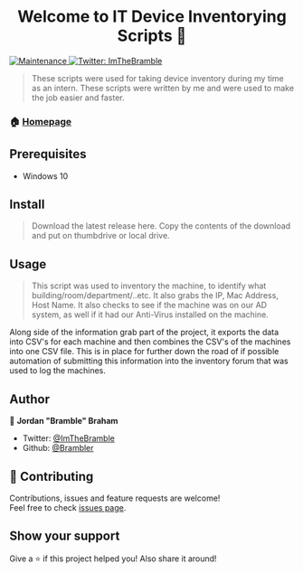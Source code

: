 <h1 align="center">Welcome to IT Device Inventorying Scripts 👋</h1>
<p>
  <a href="https://github.com/kefranabg/readme-md-generator/graphs/commit-activity">
    <img alt="Maintenance" src="https://img.shields.io/badge/Maintained%3F-yes-green.svg" target="_blank" />
  </a>
  <a href="https://twitter.com/ImTheBramble">
    <img alt="Twitter: ImTheBramble" src="https://img.shields.io/twitter/follow/ImTheBramble.svg?style=social" target="_blank" />
  </a>
</p>

> These scripts were used for taking device inventory during my time as an intern. These scripts were written by me and were used to make the job easier and faster.

### 🏠 [Homepage](https://github.com/Brambler)

## Prerequisites

- Windows 10

## Install

> Download the latest release here.
> Copy the contents of the download and put on thumbdrive or local drive.


## Usage
>This script was used to inventory the machine, to identify what building/room/department/..etc. It also grabs the IP, Mac Address, Host Name. It also checks to see if the machine was on our AD system, as well if it had our Anti-Virus installed on the machine.

Along side of the information grab part of the project, it exports the data into CSV's for each machine and then combines the CSV's of the machines into one CSV file. This is in place for further down the road of if possible automation of submitting this information into the inventory forum that was used to log the machines.

## Author
👤 **Jordan &#34;Bramble&#34; Braham**

* Twitter: [@ImTheBramble](https://twitter.com/ImTheBramble)
* Github: [@Brambler](https://github.com/Brambler)

## 🤝 Contributing
Contributions, issues and feature requests are welcome!<br />Feel free to check [issues page](https://github.com/Brambler/BrambleBot.js/issues).

## Show your support
Give a ⭐️ if this project helped you! Also share it around!
